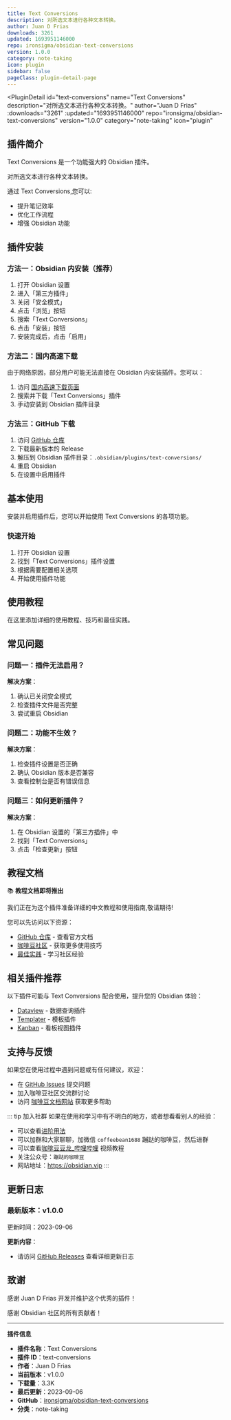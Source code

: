 ```yaml
---
title: Text Conversions
description: 对所选文本进行各种文本转换。
author: Juan D Frias
downloads: 3261
updated: 1693951146000
repo: ironsigma/obsidian-text-conversions
version: 1.0.0
category: note-taking
icon: plugin
sidebar: false
pageClass: plugin-detail-page
---
```


<PluginDetail
  id="text-conversions"
  name="Text Conversions"
  description="对所选文本进行各种文本转换。"
  author="Juan D Frias"
  :downloads="3261"
  :updated="1693951146000"
  repo="ironsigma/obsidian-text-conversions"
  version="1.0.0"
  category="note-taking"
  icon="plugin"
>

<!-- AUTO_GENERATED_START -->
## 插件简介

Text Conversions 是一个功能强大的 Obsidian 插件。

对所选文本进行各种文本转换。

通过 Text Conversions,您可以:

- 提升笔记效率
- 优化工作流程
- 增强 Obsidian 功能

<!-- AUTO_GENERATED_END -->

<!-- AUTO_GENERATED_START -->
## 插件安装

### 方法一：Obsidian 内安装（推荐）

1. 打开 Obsidian 设置
2. 进入「第三方插件」
3. 关闭「安全模式」
4. 点击「浏览」按钮
5. 搜索「Text Conversions」
6. 点击「安装」按钮
7. 安装完成后，点击「启用」

### 方法二：国内高速下载

由于网络原因，部分用户可能无法直接在 Obsidian 内安装插件。您可以：

1. 访问 [国内高速下载页面](/zh/documentation/obsidian-plugins-download.html)
2. 搜索并下载「Text Conversions」插件
3. 手动安装到 Obsidian 插件目录

### 方法三：GitHub 下载

1. 访问 [GitHub 仓库](https://github.com/ironsigma/obsidian-text-conversions)
2. 下载最新版本的 Release
3. 解压到 Obsidian 插件目录：`.obsidian/plugins/text-conversions/`
4. 重启 Obsidian
5. 在设置中启用插件

## 基本使用

安装并启用插件后，您可以开始使用 Text Conversions 的各项功能。

### 快速开始

1. 打开 Obsidian 设置
2. 找到「Text Conversions」插件设置
3. 根据需要配置相关选项
4. 开始使用插件功能

<!-- AUTO_GENERATED_END -->

<!-- CUSTOM_CONTENT_START:tutorial -->
## 使用教程

在这里添加详细的使用教程、技巧和最佳实践。

<!-- CUSTOM_CONTENT_END:tutorial -->

<!-- SHARED_CONTENT_START -->
## 常见问题

### 问题一：插件无法启用？

**解决方案**：
1. 确认已关闭安全模式
2. 检查插件文件是否完整
3. 尝试重启 Obsidian

### 问题二：功能不生效？

**解决方案**：
1. 检查插件设置是否正确
2. 确认 Obsidian 版本是否兼容
3. 查看控制台是否有错误信息

### 问题三：如何更新插件？

**解决方案**：
1. 在 Obsidian 设置的「第三方插件」中
2. 找到「Text Conversions」
3. 点击「检查更新」按钮

## 教程文档

📚 **教程文档即将推出**

我们正在为这个插件准备详细的中文教程和使用指南,敬请期待!

您可以先访问以下资源：
- [GitHub 仓库](https://github.com/ironsigma/obsidian-text-conversions) - 查看官方文档
- [咖啡豆社区](/zh/bases/) - 获取更多使用技巧
- [最佳实践](/zh/best-practices/) - 学习社区经验

## 相关插件推荐

以下插件可能与 Text Conversions 配合使用，提升您的 Obsidian 体验：

- [Dataview](/zh/plugins/dataview.html) - 数据查询插件
- [Templater](/zh/plugins/templater-obsidian.html) - 模板插件
- [Kanban](/zh/plugins/obsidian-kanban.html) - 看板视图插件

## 支持与反馈

如果您在使用过程中遇到问题或有任何建议，欢迎：

- 在 [GitHub Issues](https://github.com/ironsigma/obsidian-text-conversions/issues) 提交问题
- 加入咖啡豆社区交流群讨论
- 访问 [咖啡豆文档网站](https://obsidian.vip) 获取更多帮助

::: tip 加入社群
如果在使用和学习中有不明白的地方，或者想看看别人的经验：
- 可以查看[进阶用法](/zh/advanced)
- 可以加群和大家聊聊，加微信 `coffeebean1688` 蹦跶的咖啡豆，然后进群
- 可以查看[咖啡豆豆龙_哔哩哔哩](https://space.bilibili.com/618777356) 视频教程
- 关注公众号：`蹦跶的咖啡豆`
- 网站地址：https://obsidian.vip
:::
<!-- SHARED_CONTENT_END -->

<!-- AUTO_GENERATED_START -->
## 更新日志

### 最新版本：v1.0.0

更新时间：2023-09-06

**更新内容**：
- 请访问 [GitHub Releases](https://github.com/ironsigma/obsidian-text-conversions/releases) 查看详细更新日志

## 致谢

感谢 Juan D Frias 开发并维护这个优秀的插件！

感谢 Obsidian 社区的所有贡献者！

---

**插件信息**
- **插件名称**：Text Conversions
- **插件 ID**：text-conversions
- **作者**：Juan D Frias
- **当前版本**：v1.0.0
- **下载量**：3.3K
- **最后更新**：2023-09-06
- **GitHub**：[ironsigma/obsidian-text-conversions](https://github.com/ironsigma/obsidian-text-conversions)
- **分类**：note-taking
<!-- AUTO_GENERATED_END -->

</PluginDetail>

